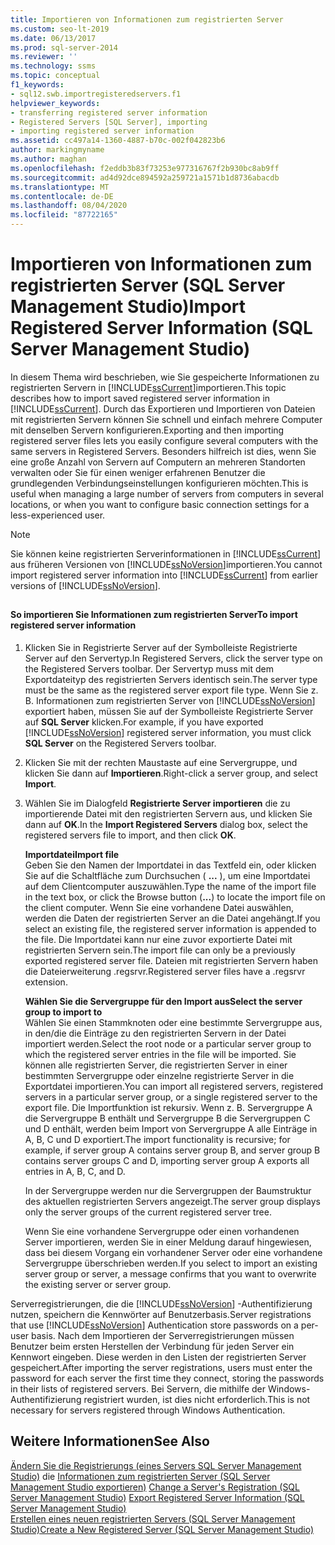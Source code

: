 ```yaml
---
title: Importieren von Informationen zum registrierten Server
ms.custom: seo-lt-2019
ms.date: 06/13/2017
ms.prod: sql-server-2014
ms.reviewer: ''
ms.technology: ssms
ms.topic: conceptual
f1_keywords:
- sql12.swb.importregisteredservers.f1
helpviewer_keywords:
- transferring registered server information
- Registered Servers [SQL Server], importing
- importing registered server information
ms.assetid: cc497a14-1360-4887-b70c-002f042823b6
author: markingmyname
ms.author: maghan
ms.openlocfilehash: f2eddb3b83f73253e977316767f2b930bc8ab9ff
ms.sourcegitcommit: ad4d92dce894592a259721a1571b1d8736abacdb
ms.translationtype: MT
ms.contentlocale: de-DE
ms.lasthandoff: 08/04/2020
ms.locfileid: "87722165"
---
```

# <a name="import-registered-server-information-sql-server-management-studio"></a><span data-ttu-id="d3875-102">Importieren von Informationen zum registrierten Server (SQL Server Management Studio)</span><span class="sxs-lookup"><span data-stu-id="d3875-102">Import Registered Server Information (SQL Server Management Studio)</span></span>
  <span data-ttu-id="d3875-103">In diesem Thema wird beschrieben, wie Sie gespeicherte Informationen zu registrierten Servern in [!INCLUDE[ssCurrent](../../includes/sscurrent-md.md)]importieren.</span><span class="sxs-lookup"><span data-stu-id="d3875-103">This topic describes how to import saved registered server information in [!INCLUDE[ssCurrent](../../includes/sscurrent-md.md)].</span></span> <span data-ttu-id="d3875-104">Durch das Exportieren und Importieren von Dateien mit registrierten Servern können Sie schnell und einfach mehrere Computer mit denselben Servern konfigurieren.</span><span class="sxs-lookup"><span data-stu-id="d3875-104">Exporting and then importing registered server files lets you easily configure several computers with the same servers in Registered Servers.</span></span> <span data-ttu-id="d3875-105">Besonders hilfreich ist dies, wenn Sie eine große Anzahl von Servern auf Computern an mehreren Standorten verwalten oder Sie für einen weniger erfahrenen Benutzer die grundlegenden Verbindungseinstellungen konfigurieren möchten.</span><span class="sxs-lookup"><span data-stu-id="d3875-105">This is useful when managing a large number of servers from computers in several locations, or when you want to configure basic connection settings for a less-experienced user.</span></span>  
  
> [!NOTE]  
>  <span data-ttu-id="d3875-106">Sie können keine registrierten Serverinformationen in [!INCLUDE[ssCurrent](../../includes/sscurrent-md.md)] aus früheren Versionen von [!INCLUDE[ssNoVersion](../../includes/ssnoversion-md.md)]importieren.</span><span class="sxs-lookup"><span data-stu-id="d3875-106">You cannot import registered server information into [!INCLUDE[ssCurrent](../../includes/sscurrent-md.md)] from earlier versions of [!INCLUDE[ssNoVersion](../../includes/ssnoversion-md.md)].</span></span>  
  
##  <a name="SSMSProcedure"></a>  
  
#### <a name="to-import-registered-server-information"></a><span data-ttu-id="d3875-107">So importieren Sie Informationen zum registrierten Server</span><span class="sxs-lookup"><span data-stu-id="d3875-107">To import registered server information</span></span>  
  
1.  <span data-ttu-id="d3875-108">Klicken Sie in Registrierte Server auf der Symbolleiste Registrierte Server auf den Servertyp.</span><span class="sxs-lookup"><span data-stu-id="d3875-108">In Registered Servers, click the server type on the Registered Servers toolbar.</span></span> <span data-ttu-id="d3875-109">Der Servertyp muss mit dem Exportdateityp des registrierten Servers identisch sein.</span><span class="sxs-lookup"><span data-stu-id="d3875-109">The server type must be the same as the registered server export file type.</span></span> <span data-ttu-id="d3875-110">Wenn Sie z. B. Informationen zum registrierten Server von [!INCLUDE[ssNoVersion](../../includes/ssnoversion-md.md)] exportiert haben, müssen Sie auf der Symbolleiste Registrierte Server auf **SQL Server** klicken.</span><span class="sxs-lookup"><span data-stu-id="d3875-110">For example, if you have exported [!INCLUDE[ssNoVersion](../../includes/ssnoversion-md.md)] registered server information, you must click **SQL Server** on the Registered Servers toolbar.</span></span>  
  
2.  <span data-ttu-id="d3875-111">Klicken Sie mit der rechten Maustaste auf eine Servergruppe, und klicken Sie dann auf **Importieren**.</span><span class="sxs-lookup"><span data-stu-id="d3875-111">Right-click a server group, and select **Import**.</span></span>  
  
3.  <span data-ttu-id="d3875-112">Wählen Sie im Dialogfeld **Registrierte Server importieren** die zu importierende Datei mit den registrierten Servern aus, und klicken Sie dann auf **OK**.</span><span class="sxs-lookup"><span data-stu-id="d3875-112">In the **Import Registered Servers** dialog box, select the registered servers file to import, and then click **OK**.</span></span>  
  
     <span data-ttu-id="d3875-113">**Importdatei**</span><span class="sxs-lookup"><span data-stu-id="d3875-113">**Import file**</span></span>  
     <span data-ttu-id="d3875-114">Geben Sie den Namen der Importdatei in das Textfeld ein, oder klicken Sie auf die Schaltfläche zum Durchsuchen ( **...** ), um eine Importdatei auf dem Clientcomputer auszuwählen.</span><span class="sxs-lookup"><span data-stu-id="d3875-114">Type the name of the import file in the text box, or click the Browse button (**...**) to locate the import file on the client computer.</span></span> <span data-ttu-id="d3875-115">Wenn Sie eine vorhandene Datei auswählen, werden die Daten der registrierten Server an die Datei angehängt.</span><span class="sxs-lookup"><span data-stu-id="d3875-115">If you select an existing file, the registered server information is appended to the file.</span></span> <span data-ttu-id="d3875-116">Die Importdatei kann nur eine zuvor exportierte Datei mit registrierten Servern sein.</span><span class="sxs-lookup"><span data-stu-id="d3875-116">The import file can only be a previously exported registered server file.</span></span> <span data-ttu-id="d3875-117">Dateien mit registrierten Servern haben die Dateierweiterung .regsrvr.</span><span class="sxs-lookup"><span data-stu-id="d3875-117">Registered server files have a .regsrvr extension.</span></span>  
  
     <span data-ttu-id="d3875-118">**Wählen Sie die Servergruppe für den Import aus**</span><span class="sxs-lookup"><span data-stu-id="d3875-118">**Select the server group to import to**</span></span>  
     <span data-ttu-id="d3875-119">Wählen Sie einen Stammknoten oder eine bestimmte Servergruppe aus, in den/die die Einträge zu den registrierten Servern in der Datei importiert werden.</span><span class="sxs-lookup"><span data-stu-id="d3875-119">Select the root node or a particular server group to which the registered server entries in the file will be imported.</span></span> <span data-ttu-id="d3875-120">Sie können alle registrierten Server, die registrierten Server in einer bestimmten Servergruppe oder einzelne registrierte Server in die Exportdatei importieren.</span><span class="sxs-lookup"><span data-stu-id="d3875-120">You can import all registered servers, registered servers in a particular server group, or a single registered server to the export file.</span></span> <span data-ttu-id="d3875-121">Die Importfunktion ist rekursiv. Wenn z. B. Servergruppe A die Servergruppe B enthält und Servergruppe B die Servergruppen C und D enthält, werden beim Import von Servergruppe A alle Einträge in A, B, C und D exportiert.</span><span class="sxs-lookup"><span data-stu-id="d3875-121">The import functionality is recursive; for example, if server group A contains server group B, and server group B contains server groups C and D, importing server group A exports all entries in A, B, C, and D.</span></span>  
  
     <span data-ttu-id="d3875-122">In der Servergruppe werden nur die Servergruppen der Baumstruktur des aktuellen registrierten Servers angezeigt.</span><span class="sxs-lookup"><span data-stu-id="d3875-122">The server group displays only the server groups of the current registered server tree.</span></span>  
  
     <span data-ttu-id="d3875-123">Wenn Sie eine vorhandene Servergruppe oder einen vorhandenen Server importieren, werden Sie in einer Meldung darauf hingewiesen, dass bei diesem Vorgang ein vorhandener Server oder eine vorhandene Servergruppe überschrieben werden.</span><span class="sxs-lookup"><span data-stu-id="d3875-123">If you select to import an existing server group or server, a message confirms that you want to overwrite the existing server or server group.</span></span>  
  
 <span data-ttu-id="d3875-124">Serverregistrierungen, die die [!INCLUDE[ssNoVersion](../../includes/ssnoversion-md.md)] -Authentifizierung nutzen, speichern die Kennwörter auf Benutzerbasis.</span><span class="sxs-lookup"><span data-stu-id="d3875-124">Server registrations that use [!INCLUDE[ssNoVersion](../../includes/ssnoversion-md.md)] Authentication store passwords on a per-user basis.</span></span> <span data-ttu-id="d3875-125">Nach dem Importieren der Serverregistrierungen müssen Benutzer beim ersten Herstellen der Verbindung für jeden Server ein Kennwort eingeben. Diese werden in den Listen der registrierten Server gespeichert.</span><span class="sxs-lookup"><span data-stu-id="d3875-125">After importing the server registrations, users must enter the password for each server the first time they connect, storing the passwords in their lists of registered servers.</span></span> <span data-ttu-id="d3875-126">Bei Servern, die mithilfe der Windows-Authentifizierung registriert wurden, ist dies nicht erforderlich.</span><span class="sxs-lookup"><span data-stu-id="d3875-126">This is not necessary for servers registered through Windows Authentication.</span></span>  
  
## <a name="see-also"></a><span data-ttu-id="d3875-127">Weitere Informationen</span><span class="sxs-lookup"><span data-stu-id="d3875-127">See Also</span></span>  
 <span data-ttu-id="d3875-128">[Ändern Sie die Registrierungs &#40;eines Servers SQL Server Management Studio&#41;](change-a-server-s-registration-sql-server-management-studio.md) die [Informationen zum registrierten Server &#40;SQL Server Management Studio exportieren&#41;](export-registered-server-information-sql-server-management-studio.md) </span><span class="sxs-lookup"><span data-stu-id="d3875-128">[Change a Server's Registration &#40;SQL Server Management Studio&#41;](change-a-server-s-registration-sql-server-management-studio.md) [Export Registered Server Information &#40;SQL Server Management Studio&#41;](export-registered-server-information-sql-server-management-studio.md) </span></span>  
 [<span data-ttu-id="d3875-129">Erstellen eines neuen registrierten Servers &#40;SQL Server Management Studio&#41;</span><span class="sxs-lookup"><span data-stu-id="d3875-129">Create a New Registered Server &#40;SQL Server Management Studio&#41;</span></span>](create-a-new-registered-server-sql-server-management-studio.md)  
  
  
